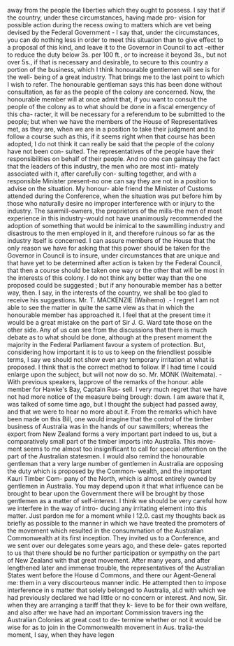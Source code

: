 away from the people the liberties which they ought to possess. I say that if the country, under these circumstances, having made pro- vision for possible action during the recess owing to matters which are vet being devised by the Federal Government - I say that, under the circumstances, you can do nothing less in order to meet this situation than to give effect to a proposal of this kind, and leave it to the Governor in Council to act -either to reduce the duty below 3s. per 100 ft., or to increase it beyond 3s., but not over 5s., if that is necessary and desirable, to secure to this country a portion of the business, which I think honourable gentlemen will see is for the well- being of a great industry. That brings me to the last point to which I wish to refer. The honourable gentleman says this has been done without consultation, as far as the people of the colony are concerned. Now, the honourable member will at once admit that, if you want to consult the people of the colony as to what should be done in a fiscal emergency of this cha- racter, it will be necessary for a referendum to be submitted to the people; but when we have the members of the House of Representatives met, as they are, when we are in a position to take their judgment and to follow a course such as this, if it seems right when that course has been adopted, I do not think it can really be said that the people of the colony have not been con- sulted. The representatives of the people have their responsibilities on behalf of their people. And no one can gainsay the fact that the leaders of this industry, the men who are most inti- mately associated with it, after carefully con- sulting together, and with a responsible Minister present-no one can say they are not in a position to advise on the situation. My honour- able friend the Minister of Customs attended during the Conference, when the situation was put before him by those who naturally desire no improper interference with or injury to the industry. The sawmill-owners, the proprietors of the mills-the men of most experience in this industry-would not have unanimously recommended the adoption of something that would be inimical to the sawmilling industry and disastrous to the men employed in it, and therefore ruinous so far as the industry itself is concerned. I can assure members of the House that the only reason we have for asking that this power should be taken for the Governor in Council is to insure, under circumstances that are unique and that have yet to be determined after action is taken by the Federal Council, that then a course should be taken one way or the other that will be most in the interests of this colony. I do not think any better way than the one proposed could be suggested ; but if any honourable member has a better way, then. I say, in the interests of the country, we shall be too glad to receive his suggestions. Mr. T. MACKENZIE (Waihemo) .- I regret I am not able to see the matter in quite the same view as that in which the honourable member has approached it. I feel that at the present time it would be a great mistake on the part of Sir J. G. Ward tate those on the other side. Any of us can see from the discussions that there is much debate as to what should be done, although at the present moment the majority in the Federal Parliament favour a system of protection. But, considering how important it is to us to keep on the friendliest possible terms, I say we should not show even any temporary irritation at what is proposed. I think that is the correct method to follow. If I had time I could enlarge upon the subject, but will not now do so. Mr. MONK (Waitemata). - With previous speakers, Iapprove of the remarks of the honour. able member for Hawke's Bay, Captain Rus- sell. I very much regret that we have not had more notice of the measure being brough: down. I am aware that it, was talked of some time ago, but I thought the subject had passed away, and that we were to hear no more about it. From the remarks which have been made on this Bill, one would imagine that the control of the timber business of Australia was in the hands of our sawmillers; whereas the export from New Zealand forms a very important part indeed to us, but a comparatively small part of the timber imports into Australia. This move- ment seems to me almost too insignificant to call for special attention on the part of the Australian statesmen. I would also remind the honourable gentleman that a very large number of gentlemen in Australia are opposing the duty which is proposed by the Common- wealth, and the important Kauri Timber Com- pany of the North, which is almost entirely owned by gentlemen in Australia. You may depend upon it that what influence can be brought to bear upon the Government there will be brought by those gentlemen as a matter of self-interest. I think we should be very careful how we interfere in the way of intro- ducing any irritating element into this matter. Just pardon me for a moment while I 12.0. cast my thoughts back as briefly as possible to the manner in which we have treated the promoters of the movement which resulted in the consummation of the Australian Commonwealth at its first inception. They invited us to a Conference, and we sent over our delegates some years ago, and these dele- gates reported to us that there should be no further participation or sympathy on the part of New Zealand with that great movement. After many years, and after lengthened later and immense trouble, the representatives of the Australian States went before the House d Commons, and there our Agent-General me: them in a very discourteous manner indic. He attempted then to impose interference in s matter that solely belonged to Australia, al.d with which we had previously declared we had little or no concern or interest. And now, Sir. when they are arranging a tariff that they k- lieve to be for their own welfare, and also after we have had an important Commission travers ing the Australian Colonies at great cost to de- termine whether or not it would be wise for as to join in the Commonwealth movement in Aus. tralia-the moment, I say, when they have legen 